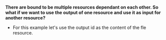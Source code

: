 <b> There are bound to be multiple resources dependant on each other. So what if we want to use the output of 
one resource and use it as input for another resource? </b>

* For this example let's use the output id as the content of the fle resource.